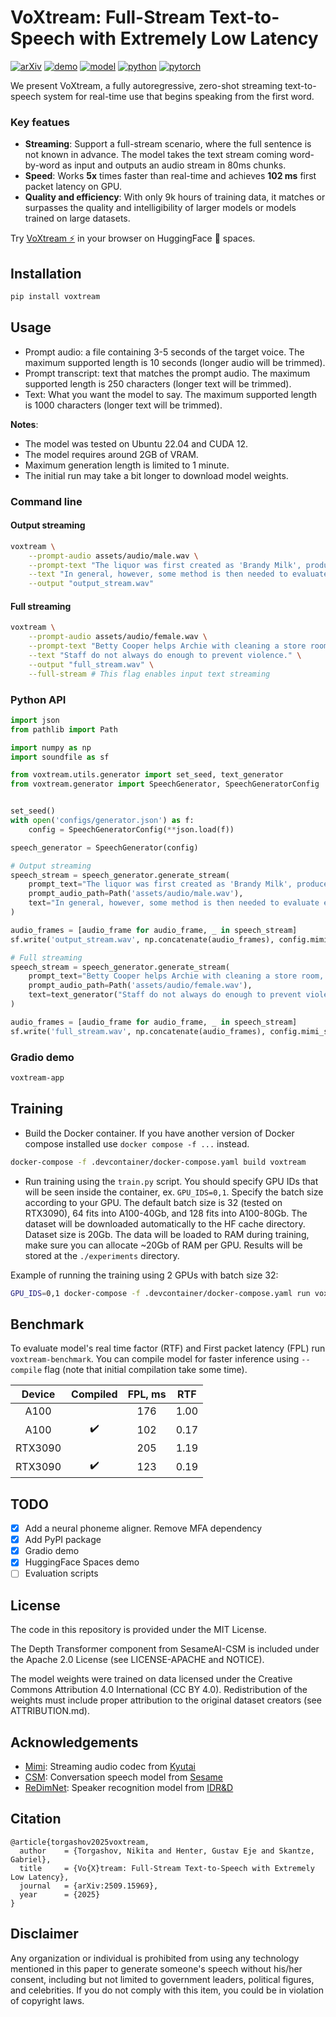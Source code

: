 # VoXtream: Full-Stream Text-to-Speech with Extremely Low Latency

[![arXiv](https://img.shields.io/badge/arXiv-Paper-<COLOR>.svg)](https://arxiv.org/pdf/2509.15969)
[![demo](https://img.shields.io/badge/VoXtream-Demo-red)](https://herimor.github.io/voxtream)
[![model](https://img.shields.io/badge/%F0%9F%A4%97%20HuggingFace-Model-yellow)](https://huggingface.co/herimor/voxtream)
[![python](https://img.shields.io/badge/-Python_3.11-blue?logo=python&logoColor=white)](https://www.python.org/downloads/release/python-3119)
[![pytorch](https://img.shields.io/badge/PyTorch_2.4+-ee4c2c?logo=pytorch&logoColor=white)](https://pytorch.org/get-started/locally)

We present VoXtream, a fully autoregressive, zero-shot streaming text-to-speech system for real-time use that begins speaking from the first word.

### Key featues

- **Streaming**: Support a full-stream scenario, where the full sentence is not known in advance. The model takes the text stream coming word-by-word as input and outputs an audio stream in 80ms chunks.
- **Speed**: Works **5x** times faster than real-time and achieves **102 ms** first packet latency on GPU.
- **Quality and efficiency**: With only 9k hours of training data, it matches or surpasses the quality and intelligibility of larger models or models trained on large datasets.

Try [VoXtream ⚡](https://huggingface.co/spaces/herimor/voxtream) in your browser on HuggingFace 🤗 spaces.

## Installation

```bash
pip install voxtream
```

## Usage

* Prompt audio: a file containing 3-5 seconds of the target voice. The maximum supported length is 10 seconds (longer audio will be trimmed).
* Prompt transcript: text that matches the prompt audio. The maximum supported length is 250 characters (longer text will be trimmed).
* Text: What you want the model to say. The maximum supported length is 1000 characters (longer text will be trimmed).

**Notes**: 
* The model was tested on Ubuntu 22.04 and CUDA 12.
* The model requires around 2GB of VRAM.
* Maximum generation length is limited to 1 minute.
* The initial run may take a bit longer to download model weights.

### Command line

#### Output streaming
```bash
voxtream \
    --prompt-audio assets/audio/male.wav \
    --prompt-text "The liquor was first created as 'Brandy Milk', produced with milk, brandy and vanilla." \
    --text "In general, however, some method is then needed to evaluate each approximation." \
    --output "output_stream.wav"
```

#### Full streaming
```bash
voxtream \
    --prompt-audio assets/audio/female.wav \
    --prompt-text "Betty Cooper helps Archie with cleaning a store room, when Reggie attacks her." \
    --text "Staff do not always do enough to prevent violence." \
    --output "full_stream.wav" \
    --full-stream # This flag enables input text streaming
```

### Python API

```python
import json
from pathlib import Path

import numpy as np
import soundfile as sf

from voxtream.utils.generator import set_seed, text_generator
from voxtream.generator import SpeechGenerator, SpeechGeneratorConfig


set_seed()
with open('configs/generator.json') as f:
    config = SpeechGeneratorConfig(**json.load(f))

speech_generator = SpeechGenerator(config)

# Output streaming
speech_stream = speech_generator.generate_stream(
    prompt_text="The liquor was first created as 'Brandy Milk', produced with milk, brandy and vanilla.",
    prompt_audio_path=Path('assets/audio/male.wav'),
    text="In general, however, some method is then needed to evaluate each approximation."
)

audio_frames = [audio_frame for audio_frame, _ in speech_stream]
sf.write('output_stream.wav', np.concatenate(audio_frames), config.mimi_sr)

# Full streaming
speech_stream = speech_generator.generate_stream(
    prompt_text="Betty Cooper helps Archie with cleaning a store room, when Reggie attacks her.",
    prompt_audio_path=Path('assets/audio/female.wav'),
    text=text_generator("Staff do not always do enough to prevent violence.")
)

audio_frames = [audio_frame for audio_frame, _ in speech_stream]
sf.write('full_stream.wav', np.concatenate(audio_frames), config.mimi_sr)
```

### Gradio demo

```bash
voxtream-app
```

## Training

- Build the Docker container. If you have another version of Docker compose installed use `docker compose -f ...` instead.
```bash
docker-compose -f .devcontainer/docker-compose.yaml build voxtream
```

- Run training using the `train.py` script. You should specify GPU IDs that will be seen inside the container, ex. `GPU_IDS=0,1`. Specify the batch size according to your GPU. The default batch size is 32 (tested on RTX3090), 64 fits into A100-40Gb, and 128 fits into A100-80Gb. The dataset will be downloaded automatically to the HF cache directory. Dataset size is 20Gb. The data will be loaded to RAM during training, make sure you can allocate ~20Gb of RAM per GPU. Results will be stored at the `./experiments` directory.

Example of running the training using 2 GPUs with batch size 32:
```bash
GPU_IDS=0,1 docker-compose -f .devcontainer/docker-compose.yaml run voxtream python voxtream/train.py batch_size=32
```

## Benchmark

To evaluate model's real time factor (RTF) and First packet latency (FPL) run `voxtream-benchmark`. You can compile model for faster inference using `--compile` flag (note that initial compilation take some time).

| Device  | Compiled           | FPL, ms | RTF  |
| :-:     | :-:                | :-:     | :-:  |
| A100    |                    | 176     | 1.00 |
| A100    | :heavy_check_mark: | 102     | 0.17 |
| RTX3090 |                    | 205     | 1.19 |
| RTX3090 | :heavy_check_mark: | 123     | 0.19 |

## TODO

- [x] Add a neural phoneme aligner. Remove MFA dependency
- [x] Add PyPI package
- [x] Gradio demo
- [x] HuggingFace Spaces demo
- [ ] Evaluation scripts

## License

The code in this repository is provided under the MIT License.

The Depth Transformer component from SesameAI-CSM is included under the Apache 2.0 License (see LICENSE-APACHE and NOTICE).

The model weights were trained on data licensed under the Creative Commons Attribution 4.0 International (CC BY 4.0). Redistribution of the weights must include proper attribution to the original dataset creators (see ATTRIBUTION.md).

## Acknowledgements

- [Mimi](https://huggingface.co/kyutai/mimi): Streaming audio codec from [Kyutai](https://kyutai.org)
- [CSM](https://github.com/SesameAILabs/csm): Conversation speech model from [Sesame](https://www.sesame.com)
- [ReDimNet](https://github.com/IDRnD/redimnet): Speaker recognition model from [IDR&D](https://www.idrnd.ai)

## Citation
```
@article{torgashov2025voxtream,
  author    = {Torgashov, Nikita and Henter, Gustav Eje and Skantze, Gabriel},
  title     = {Vo{X}tream: Full-Stream Text-to-Speech with Extremely Low Latency},
  journal   = {arXiv:2509.15969},
  year      = {2025}
}
```

## Disclaimer
Any organization or individual is prohibited from using any technology mentioned in this paper to generate someone's speech without his/her consent, including but not limited to government leaders, political figures, and celebrities. If you do not comply with this item, you could be in violation of copyright laws.
